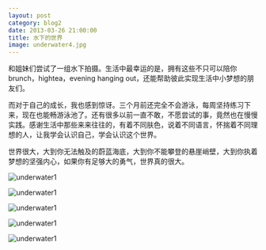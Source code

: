 ```yaml
---
layout: post
category: blog2
date: 2013-03-26 21:00:00
title: 水下的世界
image: underwater4.jpg
---
```


和姐妹们尝试了一组水下拍摄。生活中最幸运的是，拥有这些不只可以陪你brunch，hightea，evening hanging out，还能帮助彼此实现生活中小梦想的朋友们。

而对于自己的成长，我也感到惊讶。三个月前还完全不会游泳，每周坚持练习下来，现在也能畅游泳池了。还有很多以前一直不敢，不愿尝试的事，竟然也在慢慢实践。感谢生活中那些来来往往的，有着不同肤色，说着不同语言，怀揣着不同理想的人，让我学会认识自己，学会认识这个世界。

世界很大，大到你无法触及的蔚蓝海底，大到你不能攀登的悬崖峭壁，大到你执着梦想的坚强内心，如果你有足够大的勇气，世界真的很大。

![underwater1](/assets/underwater1.jpg)

![underwater1](/assets/underwater2.jpg)

![underwater1](/assets/underwater3.jpg)

![underwater1](/assets/underwater4.jpg)

![underwater1](/assets/underwater5.jpg)